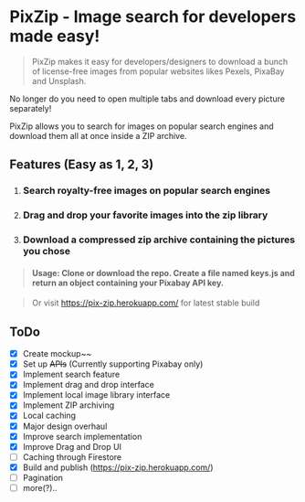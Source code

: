 # PixZip - Image search for developers made easy!

> PixZip makes it easy for developers/designers to download a bunch of license-free images from popular websites likes Pexels, PixaBay and Unsplash.

No longer do you need to open multiple tabs and download every picture separately!

PixZip allows you to search for images on popular search engines and download them all at once inside a ZIP archive.

## Features (Easy as 1, 2, 3)

1.  ### Search royalty-free images on popular search engines
2.  ### Drag and drop your favorite images into the zip library
3.  ### Download a compressed zip archive containing the pictures you chose

> #### Usage: Clone or download the repo. Create a file named keys.js and return an object containing your Pixabay API key.

> Or visit https://pix-zip.herokuapp.com/ for latest stable build

## ToDo

- [x] Create mockup~~
- [x] Set up ~~APIs~~ (Currently supporting Pixabay only)
- [x] Implement search feature
- [x] Implement drag and drop interface
- [x] Implement local image library interface
- [x] Implement ZIP archiving
- [x] Local caching
- [x] Major design overhaul
- [x] Improve search implementation
- [x] Improve Drag and Drop UI
- [ ] Caching through Firestore
- [x] Build and publish (https://pix-zip.herokuapp.com/)
- [ ] Pagination
- [ ] more(?)..
